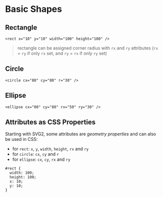 # Basic Shapes

## Rectangle

```
<rect x="10" y="10" width="100" height="100" />
```

> rectangle can be assigned corner radius with `rx` and `ry` attributes (`rx` = `ry` if only `rx` set, and `ry` = `rx` if only `ry` set)

## Circle

```
<circle cx="80" cy="80" r="30" />
```

## Ellipse

```
<ellipse cx="80" cy="80" rx="50" ry="30" />
```

## Attributes as CSS Properties

Starting with SVG2, some attributes are _geometry properties_ and can also be used in CSS:

* for `rect`: `x`, `y`, `width`, `height`, `rx` and `ry`
* for `circle`: `cx`, `cy` and `r`
* for `ellipse`: `cx`, `cy`, `rx` and `ry`

```
#rect {
  width: 100;
  height: 100;
  x: 10;
  y: 10;
}
```